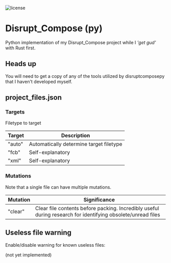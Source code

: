 ![license](https://img.shields.io/github/license/drtexx/disruptcomposepy?style=flat-square)

# Disrupt_Compose (py)
Python implementation of my Disrupt_Compose project while I _'get gud'_ with Rust first.

## Heads up

You will need to get a copy of any of the tools utilized by disruptcomposepy that I haven't developed myself.

## project_files.json

### Targets

Filetype to target

| Target | Description                             |
| ------ | --------------------------------------- |
| "auto" | Automatically determine target filetype |
| "fcb"  | Self-explanatory                        |
| "xml"  | Self-explanatory                        |

### Mutations

Note that a single file can have multiple mutations.

| Mutation | Significance                                                                                                |
| -------- | ----------------------------------------------------------------------------------------------------------- |
| "clear"  | Clear file contents before packing. Incredibly useful during research for identifying obsolete/unread files |


## Useless file warning

Enable/disable warning for known useless files:

(not yet implemented)

